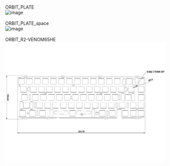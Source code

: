 <br/>ORBIT_PLATE<br/>![image](./ORBIT_PLATE.png)<br/>
<br/>ORBIT_PLATE_space<br/>![image](./ORBIT_PLATE_space.png)<br/>
<br/>ORBIT_R2-VENOM65HE<br/>![image](./ORBIT_R2-VENOM65HE.png)<br/>
